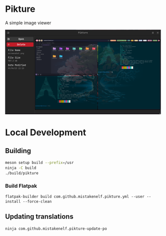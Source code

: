 # Pikture

A simple image viewer

![screenshot](./assets/screenshot.png)

# Local Development

## Building

```sh
meson setup build --prefix=/usr
ninja -C build
./build/pikture
```

### Build Flatpak

```
flatpak-builder build com.github.mistakenelf.pikture.yml --user --install --force-clean
```

## Updating translations

```
ninja com.github.mistakenelf.pikture-update-po
```
